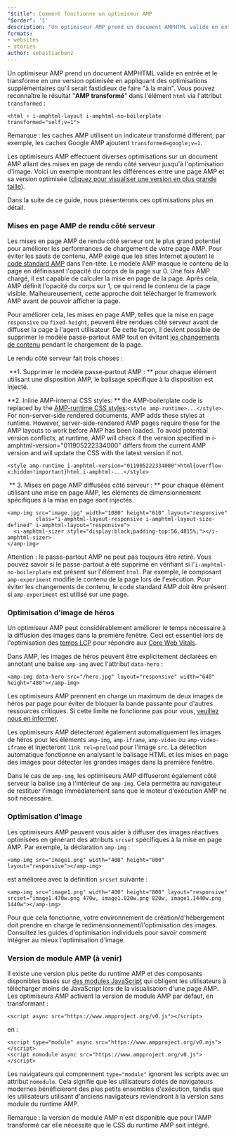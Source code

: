 ```yaml
---
"$title": Comment fonctionne un optimiseur AMP
"$order": '1'
description: "Un optimiseur AMP prend un document AMPHTML valide en entrée et le transforme en une version optimisée en appliquant des optimisations supplémentaires qu'il serait fastidieux de faire \"à la main\". Ce guide explique en détail le fonctionnement de l'optimiseur AMP."
formats:
- websites
- stories
author: sebastianbenz
---
```


Un optimiseur AMP prend un document AMPHTML valide en entrée et le transforme en une version optimisée en appliquant des optimisations supplémentaires qu'il serait fastidieux de faire "à la main". Vous pouvez reconnaître le résultat "**AMP transformé**" dans l'élément `html` via l'attribut `transformed` :

```
<html ⚡ i-amphtml-layout i-amphtml-no-boilerplate transformed="self;v=1">
```

Remarque : les caches AMP utilisent un indicateur transformé différent, par exemple, les caches Google AMP ajoutent `transformed=google;v=1`.

Les optimiseurs AMP effectuent diverses optimisations sur un document AMP allant des mises en page de rendu côté serveur jusqu'à l'optimisation d'image. Voici un exemple montrant les différences entre une page AMP et sa version optimisée ([cliquez pour visualiser une version en plus grande taille](/static/img/docs/guides/optimized-amp-diff.png)).

<a href="/static/img/docs/guides/optimized-amp-diff.png"><amp-img lightbox layout="responsive" width="2560" height="773" src="/static/img/docs/guides/optimized-amp-diff.png"></amp-img></a>

Dans la suite de ce guide, nous présenterons ces optimisations plus en détail.

### Mises en page AMP de rendu côté serveur

Les mises en page AMP de rendu côté serveur ont le plus grand potentiel pour améliorer les performances de chargement de votre page AMP. Pour éviter les sauts de contenu, AMP exige que les sites Internet ajoutent le [code standard AMP](https://amp.dev/documentation/guides-and-tutorials/learn/spec/amp-boilerplate/?format=websites) dans l'en-tête. Le modèle AMP masque le contenu de la page en définissant l'opacité du corps de la page sur 0. Une fois AMP chargé, il est capable de calculer la mise en page de la page. Après cela, AMP définit l'opacité du corps sur 1, ce qui rend le contenu de la page visible. Malheureusement, cette approche doit télécharger le framework AMP avant de pouvoir afficher la page.

Pour améliorer cela, les mises en page AMP, telles que la mise en page `responsive` ou `fixed-height`, peuvent être rendues côté serveur avant de diffuser la page à l'agent utilisateur. De cette façon, il devient possible de supprimer le modèle passe-partout AMP tout en évitant [les changements de contenu](https://web.dev/cls/) pendant le chargement de la page.

Le rendu côté serveur fait trois choses :

⁣ **1. Supprimer le modèle passe-partout AMP : ** pour chaque élément utilisant une disposition AMP, le balisage spécifique à la disposition est injecté.

⁣**2. Inline AMP-internal CSS styles: ** the AMP-boilerplate code is replaced by the <a href="https://cdn.ampproject.org/v0.css">AMP-runtime CSS styles</a>:`<style amp-runtime>...</style>`. For non-server-side rendered documents, AMP adds these styles at runtime. However, server-side-rendered AMP pages require these for the AMP layouts to work before AMP has been loaded. To avoid potential version conflicts, at runtime, AMP will check if the version specified in i-amphtml-version="011905222334000" differs from the current AMP version and will update the CSS with the latest version if not.

```
<style amp-runtime i-amphtml-version="011905222334000">html{overflow-x:hidden!important}html.i-amphtml-...</style>
```

⁣ ** 3. Mises en page AMP diffusées côté serveur : ** pour chaque élément utilisant une mise en page AMP, les éléments de dimensionnement spécifiques à la mise en page sont injectés.

```
<amp-img src="image.jpg" width="1080" height="610" layout="responsive"
         class="i-amphtml-layout-responsive i-amphtml-layout-size-defined" i-amphtml-layout="responsive">
  <i-amphtml-sizer style="display:block;padding-top:56.4815%;"></i-amphtml-sizer>
</amp-img>
```

Attention : le passe-partout AMP ne peut pas toujours être retiré. Vous pouvez savoir si le passe-partout a été supprimé en vérifiant si l'`i-amphtml-no-boilerplate` est présent sur l'élément `html`. Par exemple, le composant `amp-experiment` modifie le contenu de la page lors de l'exécution. Pour éviter les changements de contenu, le code standard AMP doit être présent si `amp-experiment` est utilisé sur une page.

### Optimisation d'image de héros

Un optimiseur AMP peut considérablement améliorer le temps nécessaire à la diffusion des images dans la première fenêtre. Ceci est essentiel lors de l'optimisation des [temps LCP](https://web.dev/lcp/) pour répondre aux [Core Web Vitals](https://web.dev/vitals).

Dans AMP, les images de héros peuvent être explicitement déclarées en annotant une balise `amp-img` avec l'attribut `data-hero` :

```
<amp-img data-hero src="/hero.jpg" layout="responsive" width="640" height="480"></amp-img>
```

Les optimiseurs AMP prennent en charge un maximum de deux images de héros par page pour éviter de bloquer la bande passante pour d'autres ressources critiques. Si cette limite ne fonctionne pas pour vous, [veuillez nous en informer](https://github.com/ampproject/amp-toolbox/issues).

Les optimiseurs AMP détecteront également automatiquement les images de héros pour les éléments `amp-img`, `amp-iframe`, `amp-video` ou `amp-video-iframe` et injecteront `link rel=preload` pour l'image `src`. La détection automatique fonctionne en analysant le balisage HTML et les mises en page des images pour détecter les grandes images dans la première fenêtre.

Dans le cas de `amp-img`, les optimiseurs AMP diffuseront également côté serveur la balise `img` à l'intérieur de `amp-img`. Cela permettra au navigateur de restituer l'image immédiatement sans que le moteur d'exécution AMP ne soit nécessaire.

### Optimisation d'image

Les optimiseurs AMP peuvent vous aider à diffuser des images réactives optimisées en générant des attributs `srcset` spécifiques à la mise en page AMP. Par exemple, la déclaration `amp-img` :

```
<amp-img src="image1.png" width="400" height="800" layout="responsive"></amp-img>
```

est améliorée avec la définition `srcset` suivante :

```
<amp-img src="image1.png" width="400" height="800" layout="responsive" srcset="image1.470w.png 470w, image1.820w.png 820w, image1.1440w.png 1440w"></amp-img>
```

Pour que cela fonctionne, votre environnement de création/d'hébergement doit prendre en charge le redimensionnement/l'optimisation des images. Consultez les guides d'optimisation individuels pour savoir comment intégrer au mieux l'optimisation d'image.

### Version de module AMP (à venir)

Il existe une version plus petite du runtime AMP et des composants disponibles basés sur [des modules JavaScript](https://v8.dev/features/modules#browser) qui obligent les utilisateurs à télécharger moins de JavaScript lors de la visualisation d'une page AMP. Les optimiseurs AMP activent la version de module AMP par défaut, en transformant :

```
<script async src="https://www.ampproject.org/v0.js"></script>
```

en :

```
<script type="module" async src="https://www.ampproject.org/v0.mjs"></script>
<script nomodule async src="https://www.ampproject.org/v0.js"></script>
```

Les navigateurs qui comprennent `type="module"` ignorent les scripts avec un attribut `nomodule`. Cela signifie que les utilisateurs dotés de navigateurs modernes bénéficieront des plus petits ensembles d'exécution, tandis que les utilisateurs utilisant d'anciens navigateurs reviendront à la version sans module du runtime AMP.

Remarque : la version de module AMP n'est disponible que pour l'AMP transformé car elle nécessite que le CSS du runtime AMP soit intégré.
